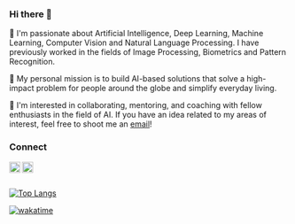 ### Hi there 👋


🔭 I'm passionate about Artificial Intelligence, Deep Learning, Machine Learning, Computer Vision and Natural Language Processing. I have previously worked in the fields of Image Processing, Biometrics and Pattern Recognition.

💬 My personal mission is to build AI-based solutions that solve a high-impact problem for people around the globe and simplify everyday living.

👯 I'm interested in collaborating, mentoring, and coaching with fellow enthusiasts in the field of AI. If you have an idea related to my areas of interest, feel free to shoot me an [email](anandchauhan8791@gmail.com)!

<!--
**anandchauhan21/anandchauhan21** is a ✨ _special_ ✨ repository because its `README.md` (this file) appears on your GitHub profile.

Here are some ideas to get you started:

- 🔭 I’m currently working on ...
- 🌱 I’m currently learning ...
- 👯 I’m looking to collaborate on ...
- 🤔 I’m looking for help with ...
- 💬 Ask me about ...
- 📫 How to reach me: ...
- 😄 Pronouns: ...
- ⚡ Fun fact: ...
-->
### Connect

<a href="https://www.linkedin.com/in/anandchauhan21/">
  <img align="left" alt="Anand's LinkedIn" width="20px" height="20px" src="https://cdn.icon-icons.com/icons2/1753/PNG/512/iconfinder-social-media-applications-14linkedin-4102586_113786.png" />
</a>

</a>
<a href="https://twitter.com/anand_chauhan21">
  <img align="left" alt="Anand's Twitter" width="20px" height="20px" src="https://cdn.icon-icons.com/icons2/1753/PNG/512/iconfinder-social-media-applications-6twitter-4102580_113802.png" />
</a>
<br/>
<br/>

[![Top Langs](https://github-readme-stats.vercel.app/api/top-langs/?username=anandchauhan21&layout=compact)](https://github.com/anuraghazra/github-readme-stats) 
<br/>


<!--
[![willianrod's wakatime stats](https://github-readme-stats.vercel.app/api/wakatime?username=anandchauhan21)](https://github.com/anuraghazra/github-readme-stats)



![Anurag's GitHub stats](https://github-readme-stats.vercel.app/api?username=anandchauhan21&show_icons=true&theme=radical)



[![willianrod's wakatime stats](https://github-readme-stats.vercel.app/api/wakatime?username=anandchauhan21)](https://github.com/anuraghazra/github-readme-stats)

-->


[![wakatime](https://wakatime.com/badge/user/ffe34524-ad67-4cfb-92f9-51f9a9fee253/project/8541c91a-52a5-4b9f-a960-e85922d14942.svg)](https://wakatime.com/badge/user/ffe34524-ad67-4cfb-92f9-51f9a9fee253/project/8541c91a-52a5-4b9f-a960-e85922d14942)
